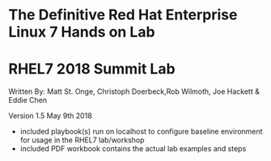 # The Definitive Red Hat Enterprise Linux 7 Hands on Lab
# RHEL7 2018 Summit Lab
Written By: Matt St. Onge, Christoph Doerbeck,Rob Wilmoth, Joe Hackett & Eddie Chen


Version 1.5  May 9th 2018 
* included playbook(s) run on localhost to configure baseline environment for usage in the RHEL7 lab/workshop
* included PDF workbook contains the actual lab examples and steps

